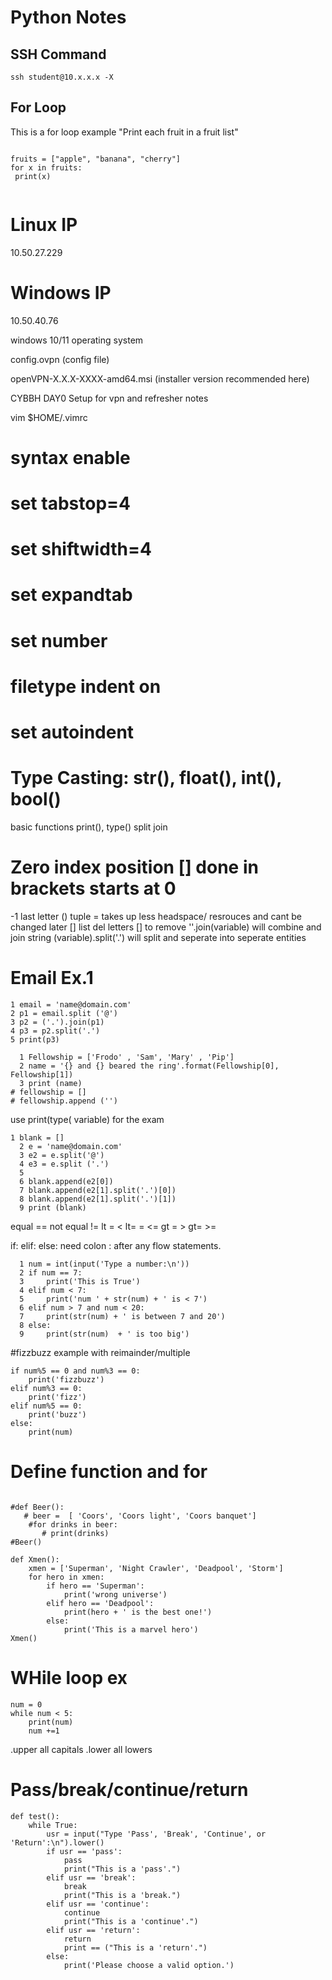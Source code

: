 # Python Notes
## SSH Command
`ssh student@10.x.x.x -X`
## For Loop
This is a for loop example
"Print each fruit in a fruit list"
```

fruits = ["apple", "banana", "cherry"]
for x in fruits:
 print(x)
 
 ```



# Linux IP 
10.50.27.229

# Windows IP
10.50.40.76

windows 10/11 operating system

 config.ovpn (config file)
 
 openVPN-X.X.X-XXXX-amd64.msi (installer version recommended here)
 
 CYBBH DAY0 Setup for vpn and refresher notes

vim $HOME/.vimrc
# syntax enable
# set tabstop=4
# set shiftwidth=4
# set expandtab
# set number
# filetype indent on
# set autoindent

# Type Casting: str(), float(), int(), bool()
  basic functions print(), type() split join

  # Zero index position [] done in brackets starts at 0
  -1 last letter
  () tuple = takes up less headspace/ resrouces and cant be changed later
  [] list
  del letters [] to remove 
  ''.join(variable)  will combine and join string
  (variable).split('.') will split and seperate into seperate entities

  
  # Email Ex.1
  ```
  1 email = 'name@domain.com'
  2 p1 = email.split ('@')
  3 p2 = ('.').join(p1)
  4 p3 = p2.split('.')
  5 print(p3)

```

```
  1 Fellowship = ['Frodo' , 'Sam', 'Mary' , 'Pip']
  2 name = '{} and {} beared the ring'.format(Fellowship[0], Fellowship[1])
  3 print (name)
# fellowship = [] 
# fellowship.append ('')
```
use print(type( variable) for the exam
```
1 blank = []
  2 e = 'name@domain.com'
  3 e2 = e.split('@')
  4 e3 = e.split ('.')
  5 
  6 blank.append(e2[0])
  7 blank.append(e2[1].split('.')[0])
  8 blank.append(e2[1].split('.')[1])
  9 print (blank)

```
equal ==
not equal !=
lt = <
lt= = <=
gt = >
gt= >=

if:
elif:
else:
need colon : after any flow statements.

```
  1 num = int(input('Type a number:\n'))
  2 if num == 7:
  3     print('This is True')
  4 elif num < 7:
  5     print('num ' + str(num) + ' is < 7')
  6 elif num > 7 and num < 20:
  7     print(str(num) + ' is between 7 and 20')
  8 else:         
  9     print(str(num)  + ' is too big')

```
#fizzbuzz example with reimainder/multiple
```num = int(input('Type a number:\n'))
if num%5 == 0 and num%3 == 0:
    print('fizzbuzz')
elif num%3 == 0:
    print('fizz')
elif num%5 == 0:
    print('buzz')
else:
    print(num)

```
# Define function and for 
```

#def Beer():
   # beer =  [ 'Coors', 'Coors light', 'Coors banquet']
    #for drinks in beer:
       # print(drinks)
#Beer()

def Xmen():
    xmen = ['Superman', 'Night Crawler', 'Deadpool', 'Storm']
    for hero in xmen:
        if hero == 'Superman':
            print('wrong universe')
        elif hero == 'Deadpool':
            print(hero + ' is the best one!')
        else:
            print('This is a marvel hero')
Xmen() 

```
# WHile loop ex
```
num = 0
while num < 5:
    print(num)
    num +=1

```
.upper all capitals
.lower all lowers
# Pass/break/continue/return
```
def test():
    while True:
        usr = input("Type 'Pass', 'Break', 'Continue', or 'Return':\n").lower()
        if usr == 'pass':
            pass
            print("This is a 'pass'.")
        elif usr == 'break':
            break
            print("This is a 'break.")
        elif usr == 'continue':
            continue
            print("This is a 'continue'.")
        elif usr == 'return':
            return
            print == ("This is a 'return'.")
        else:
            print('Please choose a valid option.')

```

